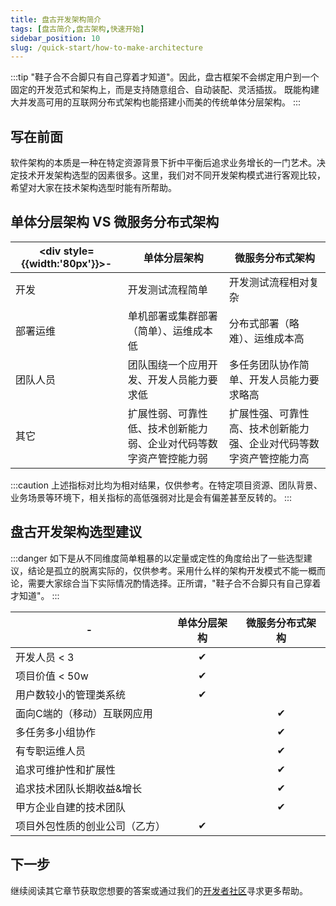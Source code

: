 ```yaml
---
title: 盘古开发架构简介
tags: [盘古简介,盘古架构,快速开始]
sidebar_position: 10
slug: /quick-start/how-to-make-architecture
---
```


:::tip
"鞋子合不合脚只有自己穿着才知道"。因此，盘古框架不会绑定用户到一个固定的开发范式和架构上，而是支持随意组合、自动装配、灵活插拔。 既能构建大并发高可用的互联网分布式架构也能搭建小而美的传统单体分层架构。
:::

## 写在前面

软件架构的本质是一种在特定资源背景下折中平衡后追求业务增长的一门艺术。决定技术开发架构选型的因素很多。这里，我们对不同开发架构模式进行客观比较，希望对大家在技术架构选型时能有所帮助。


## 单体分层架构 VS 微服务分布式架构
|<div style={{width:'80px'}}>-</div>| 单体分层架构 | 微服务分布式架构  
--- | --- | ---
开发| 开发测试流程简单 | 开发测试流程相对复杂
部署运维| 单机部署或集群部署（简单）、运维成本低 | 分布式部署（略难）、运维成本高
团队人员 | 团队围绕一个应用开发、开发人员能力要求低 | 多任务团队协作简单、开发人员能力要求略高
其它 | 扩展性弱、可靠性低、技术创新能力弱、企业对代码等数字资产管控能力弱 | 扩展性强、可靠性高、技术创新能力强、企业对代码等数字资产管控能力高

:::caution
上述指标对比均为相对结果，仅供参考。在特定项目资源、团队背景、业务场景等环境下，相关指标的高低强弱对比是会有偏差甚至反转的。
:::

## 盘古开发架构选型建议
:::danger
如下是从不同维度简单粗暴的以定量或定性的角度给出了一些选型建议，结论是孤立的脱离实际的，仅供参考。采用什么样的架构开发模式不能一概而论，需要大家综合当下实际情况酌情选择。正所谓，"鞋子合不合脚只有自己穿着才知道"。
:::

| - | 单体分层架构 | 微服务分布式架构  
--- | :-: | :-:
开发人员 < 3 | ✔ | 
项目价值 < 50w | ✔ |
用户数较小的管理类系统 | ✔ | 
面向C端的（移动）互联网应用 |  | ✔
多任务多小组协作 |  | ✔
有专职运维人员 |  | ✔
追求可维护性和扩展性 | | ✔
追求技术团队长期收益&增长 |  | ✔ 
甲方企业自建的技术团队 |  | ✔
项目外包性质的创业公司（乙方） | ✔ |

## 下一步
继续阅读其它章节获取您想要的答案或通过我们的[开发者社区](/docs/community)寻求更多帮助。